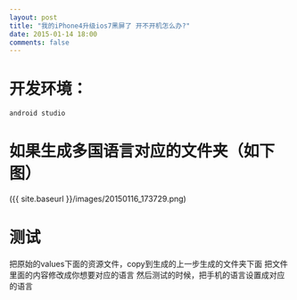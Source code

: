 ```yaml
---
layout: post
title: "我的iPhone4升级ios7黑屏了 开不开机怎么办?"
date: 2015-01-14 18:00
comments: false
---
```


开发环境：
============

	android studio 


如果生成多国语言对应的文件夹（如下图）
============

({{ site.baseurl }}/images/20150116_173729.png)

测试
============

把原始的values下面的资源文件，copy到生成的上一步生成的文件夹下面
把文件里面的内容修改成你想要对应的语言
然后测试的时候，把手机的语言设置成对应的语言